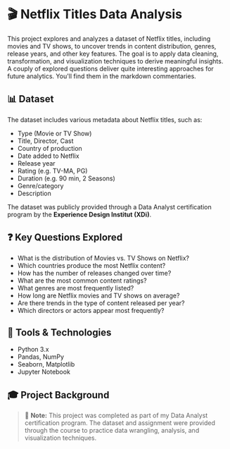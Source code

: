 # 🎬 Netflix Titles Data Analysis

This project explores and analyzes a dataset of Netflix titles, including movies and TV shows, to uncover trends in content distribution, genres, release years, and other key features. The goal is to apply data cleaning, transformation, and visualization techniques to derive meaningful insights.
A couply of explored questions deliver quite interesting approaches for future analytics. You'll find them in the markdown commentaries.

## 📊 Dataset

The dataset includes various metadata about Netflix titles, such as:

- Type (Movie or TV Show)
- Title, Director, Cast
- Country of production
- Date added to Netflix
- Release year
- Rating (e.g. TV-MA, PG)
- Duration (e.g. 90 min, 2 Seasons)
- Genre/category
- Description

The dataset was publicly provided through a Data Analyst certification program by the **Experience Design Institut (XDi)**.

## ❓ Key Questions Explored

- What is the distribution of Movies vs. TV Shows on Netflix?
- Which countries produce the most Netflix content?
- How has the number of releases changed over time?
- What are the most common content ratings?
- What genres are most frequently listed?
- How long are Netflix movies and TV shows on average?
- Are there trends in the type of content released per year?
- Which directors or actors appear most frequently?

## 🧪 Tools & Technologies

- Python 3.x
- Pandas, NumPy
- Seaborn, Matplotlib
- Jupyter Notebook

## 🎓 Project Background

> 📘 **Note:** This project was completed as part of my Data Analyst certification program. The dataset and assignment were provided through the course to practice data wrangling, analysis, and visualization techniques.

